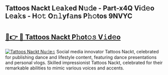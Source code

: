 ## Tattoos Nackt L𝚎a𝚔ed N𝚞𝚍e - Part-x4Q Vi𝚍𝚎o L𝚎a𝚔s - H𝚘𝚝 O𝚗𝚕yf𝚊ns P𝚑𝚘tos 9NVYC

# <h2><a href="http://kf76ew.oniu.top/?m=Tattoos+Nackt">🔗👉 🔴 Tattoos Nackt P𝚑ot𝚘𝚜 V𝚒d𝚎o</a></h2>

[![Tattoos Nackt Nu𝚍e𝚜](https://i.imgur.com/0qMVB7G.gif)](http://kf76ew.oniu.top/?m=Tattoos+Nackt)
Social media innovator Tattoos Nackt, celebrated for publishing dance and lifestyle content, featuring dance presentations and personal vlogs. Skilled impressionist Tattoos Nackt, celebrated for their remarkable abilities to mimic various voices and accents.  
